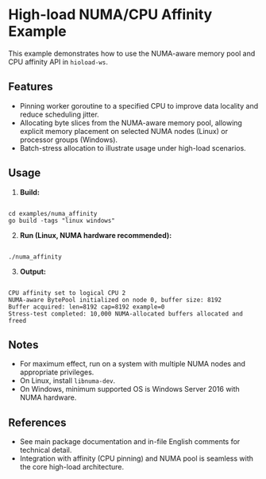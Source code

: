 # High-load NUMA/CPU Affinity Example

This example demonstrates how to use the NUMA-aware memory pool and CPU affinity API in `hioload-ws`.

## Features

- Pinning worker goroutine to a specified CPU to improve data locality and reduce scheduling jitter.
- Allocating byte slices from the NUMA-aware memory pool, allowing explicit memory placement on selected NUMA nodes (Linux) or processor groups (Windows).
- Batch-stress allocation to illustrate usage under high-load scenarios.

## Usage

1. **Build:**

```

cd examples/numa_affinity
go build -tags "linux windows"

```

2. **Run (Linux, NUMA hardware recommended):**

```

./numa_affinity

```

3. **Output:**

```

CPU affinity set to logical CPU 2
NUMA-aware BytePool initialized on node 0, buffer size: 8192
Buffer acquired: len=8192 cap=8192 example=0
Stress-test completed: 10,000 NUMA-allocated buffers allocated and freed

```

## Notes

- For maximum effect, run on a system with multiple NUMA nodes and appropriate privileges.
- On Linux, install `libnuma-dev`.
- On Windows, minimum supported OS is Windows Server 2016 with NUMA hardware.

## References

- See main package documentation and in-file English comments for technical detail.
- Integration with affinity (CPU pinning) and NUMA pool is seamless with the core high-load architecture.
